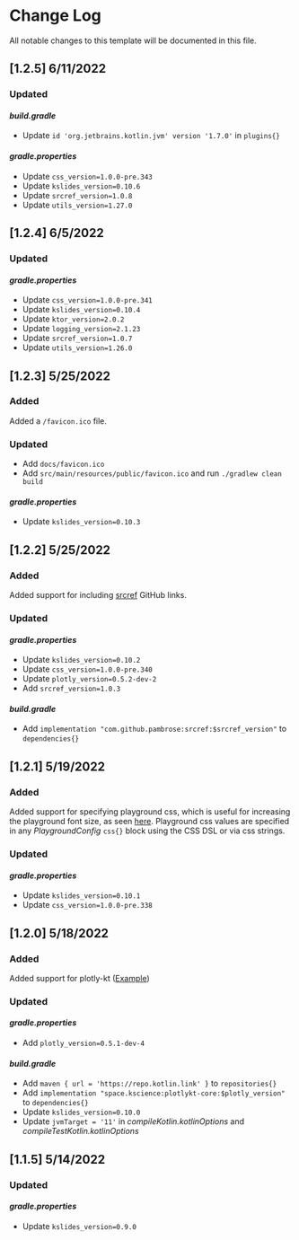 # Change Log

All notable changes to this template will be documented in this file.

## [1.2.5] 6/11/2022

### Updated

#### _build.gradle_

* Update `id 'org.jetbrains.kotlin.jvm' version '1.7.0'` in `plugins{}`

#### _gradle.properties_

* Update `css_version=1.0.0-pre.343`
* Update `kslides_version=0.10.6`
* Update `srcref_version=1.0.8`
* Update `utils_version=1.27.0`

## [1.2.4] 6/5/2022

### Updated

#### _gradle.properties_

* Update `css_version=1.0.0-pre.341`
* Update `kslides_version=0.10.4`
* Update `ktor_version=2.0.2`
* Update `logging_version=2.1.23`
* Update `srcref_version=1.0.7`
* Update `utils_version=1.26.0`

## [1.2.3] 5/25/2022

### Added

Added a `/favicon.ico` file.

### Updated

* Add `docs/favicon.ico`
* Add `src/main/resources/public/favicon.ico` and run `./gradlew clean build`

#### _gradle.properties_

* Update `kslides_version=0.10.3`


## [1.2.2] 5/25/2022

### Added

Added support for including [srcref](https://www.srcref.com) GitHub links.

### Updated

#### _gradle.properties_

* Update `kslides_version=0.10.2`
* Update `css_version=1.0.0-pre.340`
* Update `plotly_version=0.5.2-dev-2`
* Add `srcref_version=1.0.3`

#### _build.gradle_

* Add `implementation "com.github.pambrose:srcref:$srcref_version"` to `dependencies{}`

## [1.2.1] 5/19/2022

### Added

Added support for specifying playground css, which is useful for increasing
the playground font size, as seen [here](https://kslides.com/#/playground).
Playground css values are specified in any _PlaygroundConfig_ `css{}` block
using the CSS DSL or via css strings.

### Updated

#### _gradle.properties_

* Update `kslides_version=0.10.1`
* Update `css_version=1.0.0-pre.338`

## [1.2.0] 5/18/2022

### Added

Added support for plotly-kt ([Example](https://kslides.com/#/plotly))

### Updated

#### _gradle.properties_

* Add `plotly_version=0.5.1-dev-4`

#### _build.gradle_

* Add `maven { url = 'https://repo.kotlin.link' }` to `repositories{}`
* Add `implementation "space.kscience:plotlykt-core:$plotly_version"` to `dependencies{}`
* Update `kslides_version=0.10.0`
* Update `jvmTarget = '11'` in _compileKotlin.kotlinOptions_ and _compileTestKotlin.kotlinOptions_

## [1.1.5] 5/14/2022

### Updated

#### _gradle.properties_

* Update `kslides_version=0.9.0` 
